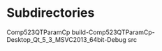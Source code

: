Subdirectories
====================
Comp523QTParamCp
build-Comp523QTParamCp-Desktop_Qt_5_3_MSVC2013_64bit-Debug
src
